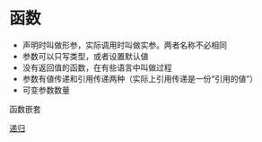 # 函数

* 声明时叫做形参，实际调用时叫做实参。两者名称不必相同
* 参数可以只写类型，或者设置默认値
* 没有返回值的函数，在有些语言中叫做过程
* 参数有値传递和引用传递两种（实际上引用传递是一份“引用的値”）
* 可变参数数量



函数嵌套



[递归](./recursion.md)